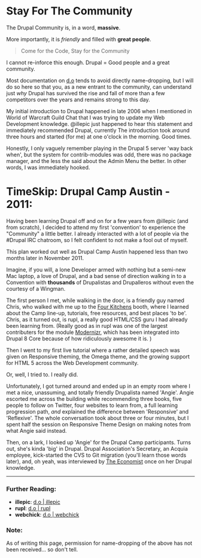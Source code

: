 # Stay For The Community

The Drupal Community is, in a word, **massive**.

More importantly, it is *friendly* and filled with **great people**.

> Come for the Code, Stay for the Community

I cannot re-inforce this enough. Drupal = Good people and a great community.

Most documentation on [d.o](https://www.drupal.org "Drupal.org") tends to avoid directly name-dropping, but I will do so here so that you, as a new entrant to the community, can understand just *why* Drupal has survived the rise and fall of more than a few competitors over the years and remains strong to this day.

My initial introduction to Drupal happened in late 2006 when I mentioned in World of Warcraft Guild Chat that I was trying to update my Web Development knowledge. @illepic just happened to hear this statement and immediately recommended Drupal, currently The introduction took around three hours and started (for me) at one o'clock in the morning. Good times.

Honestly, I only vaguely remember playing in the Drupal 5 server 'way back when', but the system for contrib-modules was odd, there was no package manager, and the less the said about the Admin Menu the better. In other words, I was immediately hooked.

# TimeSkip: Drupal Camp Austin - 2011:

Having been learning Drupal off and on for a few years from @illepic (and from scratch), I decided to attend my first 'convention' to experience the "Community" a little better. I already interacted with a lot of people via the \#Drupal IRC chatroom, so I felt confident to not make a fool out of myself. 

This plan worked out well as Drupal Camp Austin happened less than two months later in November 2011.

Imagine, if you will, a lone Developer armed with nothing but a semi-new Mac laptop, a love of Drupal, and a bad sense of direction walking in to a Convention with **thousands** of Drupalistas and Drupalleros without even the courtesy of a Wingman.

The first person I met, while walking in the door, is a friendly guy named Chris, who walked with me up to the [Four Kitchens](https://fourkitchens.com/ "Four Kitchens") booth, where I learned about the Camp line-up, tutorials, free resources, and best places 'to be'. Chris, as it turned out, is rupl, a really good HTML/CSS guru I had already been learning from. \(Really good as in rupl was one of the largest contributers for the module [Modernizr](https://www.drupal.org/project/modernizr "Module | Modernizr"), which has been integrated into Drupal 8 Core because of how ridiculously awesome it is. \)

Then I went to my first live tutorial where a rather detailed speech was given on Responsive theming, the Omega theme, and the growing support for HTML 5 across the Web Development community. 

Or, well, I tried to. I really did.

Unfortunately, I got turned around and ended up in an empty room where I met a nice, unassuming, and totally friendly Drupalista named 'Angie'. Angie escorted me across the building while recommending three books, five people to follow on Twitter, four websites to learn from, a full learning progression path, *and* explained the difference between 'Responsive' and 'Reflexive'. The whole conversation took about three or four minutes, but I spent half the session on Responsive Theme Design on making notes from what Angie said instead.

Then, on a lark, I looked up 'Angie' for the Drupal Camp participants. Turns out, she's kinda 'big' in Drupal. Drupal Association's Secretary, an Acquia employee, kick-started the CVS to Git migration \(you'll learn those words later\), and, oh yeah, was interviewed by [The Economist](http://www.economist.com/ "The Economist") once on her Drupal knowledge.



-----

### Further Reading:

 * **illepic**: [d.o | illepic](https://www.drupal.org/u/illepic "illepic")
 * **rupl**: [d.o | rupl](https://www.drupal.org/u/rupl "ruple")
 * **webchick**: [d.o | webchick](https://www.drupal.org/u/webchick "webchick")

### Note:

As of writing this page, permission for name-dropping of the above has not been received... so don't tell.